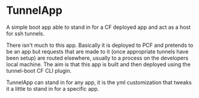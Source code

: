 # TunnelApp
A simple boot app able to stand in for a CF deployed app and act as a host for ssh tunnels.

There isn't much to this app. Basically it is deployed to PCF and pretends to be an app but
requests that are made to it (once appropriate tunnels have been setup) are routed elsewhere,
usually to a process on the developers local machine.  The aim is that this app is built and
then deployed using the tunnel-boot CF CLI plugin. 

TunnelApp can stand in for any app, it is the yml customization that tweaks it a little
to stand in for a specific app.
